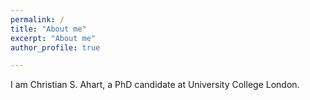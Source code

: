 ```yaml
---
permalink: /
title: "About me"
excerpt: "About me"
author_profile: true

---
```


I am Christian S. Ahart, a PhD candidate at University College London. 
